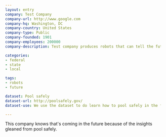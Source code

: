 ```yaml
---
layout: entry
company: Test Company
company-url: http://www.google.com
company-hq: Washington, DC
company-country: United States
company-type: Public
company-founded: 1901
company-employees: 200000
company-description: Test company produces robots that can tell the future using predictive modeling based on open data.

categories:
- federal 
- state
- local

tags:
- robots
- future

dataset: Pool safely
dataset-url: http://poolsafely.gov/
dataset-use: We use the dataset to do learn how to pool safely in the future.

---
```


This company knows that's coming in the future because of the insights gleaned from pool safely.
